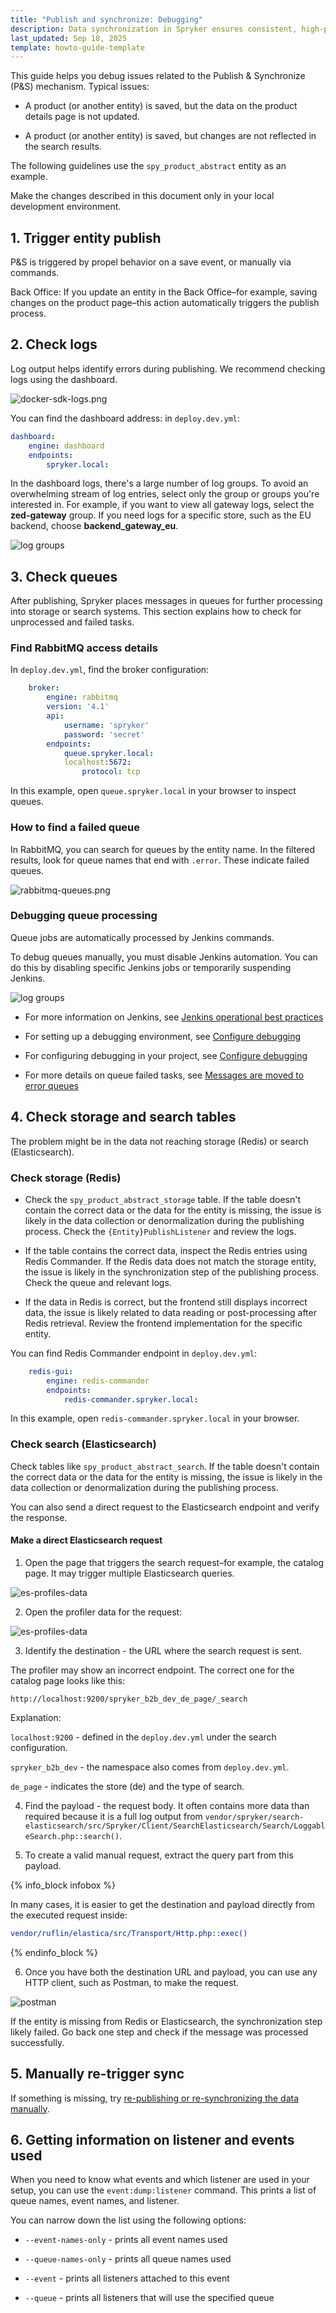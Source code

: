 ```yaml
---
title: "Publish and synchronize: Debugging"
description: Data synchronization in Spryker ensures consistent, high-performance data exchange across Redis, Elasticsearch, and databases. Learn how to re-publish data, optimize imports, handle error queues, and reduce event load.
last_updated: Sep 18, 2025
template: howto-guide-template
---
```


This guide helps you debug issues related to the Publish & Synchronize (P&S) mechanism. Typical issues:

- A product (or another entity) is saved, but the data on the product details page is not updated.

- A product (or another entity) is saved, but changes are not reflected in the search results.

The following guidelines use the `spy_product_abstract` entity as an example. 

Make the changes described in this document only in your local development environment.

## 1. Trigger entity publish

P&S is triggered by propel behavior on a save event, or manually via commands.

Back Office: If you update an entity in the Back Office–for example, saving changes on the product page–this action automatically triggers the publish process.

## 2. Check logs

Log output helps identify errors during publishing. We recommend checking logs using the dashboard.

![docker-sdk-logs.png](https://spryker.s3.eu-central-1.amazonaws.com/docs/dg/dev/backend-development/data-manipulation/data-publishing/publish-and-synchronize-debugging.md/docker-sdk-logs.png)

You can find the dashboard address: in `deploy.dev.yml`:

```yml
dashboard:
    engine: dashboard
    endpoints:
        spryker.local:          
```            

In the dashboard logs, there's a large number of log groups. To avoid an overwhelming stream of log entries, select only the group or groups you're interested in. For example, if you want to view all gateway logs, select the **zed-gateway** group. If you need logs for a specific store, such as the EU backend, choose **backend_gateway_eu**.

![log groups](https://spryker.s3.eu-central-1.amazonaws.com/docs/dg/dev/backend-development/data-manipulation/data-publishing/publish-and-synchronize-debugging.md/log-groups.png)


## 3. Check queues


After publishing, Spryker places messages in queues for further processing into storage or search systems. This section explains how to check for unprocessed and failed tasks.


### Find RabbitMQ access details

In `deploy.dev.yml`, find the broker configuration: 


```yml
    broker:
        engine: rabbitmq
        version: '4.1'
        api:
            username: 'spryker'
            password: 'secret'
        endpoints:
            queue.spryker.local:
            localhost:5672:
                protocol: tcp
```                
                
                
In this example, open `queue.spryker.local` in your browser to inspect queues.

### How to find a failed queue

In RabbitMQ, you can search for queues by the entity name. In the filtered results, look for queue names that end with `.error`. These indicate failed queues.

![rabbitmq-queues.png](https://spryker.s3.eu-central-1.amazonaws.com/docs/dg/dev/backend-development/data-manipulation/data-publishing/publish-and-synchronize-debugging.md/rabbitmq-queues.png)


### Debugging queue processing

Queue jobs are automatically processed by Jenkins commands.

To debug queues manually, you must disable Jenkins automation. You can do this by disabling specific Jenkins jobs or temporarily suspending Jenkins.

![log groups](https://spryker.s3.eu-central-1.amazonaws.com/docs/dg/dev/backend-development/data-manipulation/data-publishing/publish-and-synchronize-debugging.md/log-groups.png)

- For more information on Jenkins, see [Jenkins operational best practices](/docs/ca/dev/best-practices/jenkins-operational-best-practices)

- For setting up a debugging environment, see [Configure debugging](/docs/dg/dev/set-up-spryker-locally/configure-after-installing/configure-debugging/configure-debugging)

- For configuring debugging in your project, see [Configure debugging](/docs/ca/dev/configure-debugging)

- For more details on queue failed tasks, see [Messages are moved to error queues](/docs/dg/dev/troubleshooting/troubleshooting-general-technical-issues/troubleshooting-rabbitmq/messages-are-moved-to-error-queues)


## 4. Check storage and search tables

The problem might be in the data not reaching storage (Redis) or search (Elasticsearch).

### Check storage (Redis)

- Check the `spy_product_abstract_storage` table. If the table doesn't contain the correct data or the data for the entity is missing, the issue is likely in the data collection or denormalization during the publishing process. Check the `{Entity}PublishListener` and review the logs.

- If the table contains the correct data, inspect the Redis entries using Redis Commander. If the Redis data does not match the storage entity, the issue is likely in the synchronization step of the publishing process. Check the queue and relevant logs.

- If the data in Redis is correct, but the frontend still displays incorrect data, the issue is likely related to data reading or post-processing after Redis retrieval. Review the frontend implementation for the specific entity.

You can find Redis Commander endpoint in `deploy.dev.yml`:

```yml
    redis-gui:
        engine: redis-commander
        endpoints:
            redis-commander.spryker.local:
```

            
In this example, open `redis-commander.spryker.local` in your browser.

### Check search (Elasticsearch)

Check tables like `spy_product_abstract_search`. If the table doesn't contain the correct data or the data for the entity is missing, the issue is likely in the data collection or denormalization during the publishing process.

You can also send a direct request to the Elasticsearch endpoint and verify the response.

#### Make a direct Elasticsearch request

1. Open the page that triggers the search request–for example, the catalog page. It may trigger multiple Elasticsearch queries.


![es-profiles-data](https://spryker.s3.eu-central-1.amazonaws.com/docs/dg/dev/backend-development/data-manipulation/data-publishing/publish-and-synchronize-debugging.md/es-search-request-page.png)


2. Open the profiler data for the request:


![es-profiles-data](https://spryker.s3.eu-central-1.amazonaws.com/docs/dg/dev/backend-development/data-manipulation/data-publishing/publish-and-synchronize-debugging.md/es-profiles-data.png)


3. Identify the destination - the URL where the search request is sent. 

The profiler may show an incorrect endpoint. The correct one for the catalog page looks like this:

```text
http://localhost:9200/spryker_b2b_dev_de_page/_search
```

Explanation:

`localhost:9200` - defined in the `deploy.dev.yml` under the search configuration.

`spryker_b2b_dev` - the namespace also comes from `deploy.dev.yml`.

`de_page` - indicates the store (de) and the type of search.

4. Find the payload - the request body. It often contains more data than required because it is a full log output from
`vendor/spryker/search-elasticsearch/src/Spryker/Client/SearchElasticsearch/Search/LoggableSearch.php::search()`.

5. To create a valid manual request, extract the query part from this payload.

{% info_block infobox %}

In many cases, it is easier to get the destination and payload directly from the executed request inside:

```bash
vendor/ruflin/elastica/src/Transport/Http.php::exec()
```

{% endinfo_block %}


6. Once you have both the destination URL and payload, you can use any HTTP client, such as Postman, to make the request.


![postman](https://spryker.s3.eu-central-1.amazonaws.com/docs/dg/dev/backend-development/data-manipulation/data-publishing/publish-and-synchronize-debugging.md/postman.png)

If the entity is missing from Redis or Elasticsearch, the synchronization step likely failed. Go back one step and check if the message was processed successfully.

## 5. Manually re-trigger sync

If something is missing, try [re-publishing or re-synchronizing the data manually](/docs/dg/dev/backend-development/data-manipulation/data-publishing/publish-and-synchronize-re-synchronization-and-re-generation).

## 6. Getting information on listener and events used

When you need to know what events and which listener are used in your setup, you can use the `event:dump:listener` command. This prints a list of queue names, event names, and listener.

You can narrow down the list using the following options:

- `--event-names-only` - prints all event names used

- `--queue-names-only` - prints all queue names used

- `--event` - prints all listeners attached to this event

- `--queue` - prints all listeners that will use the specified queue




















 



















































